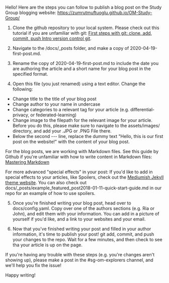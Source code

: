 Hello! Here are the steps you can follow to publish a blog post on the Study Group blogging website: https://zumrutmuftuoglu.github.io/OM-Study-Group/

1. Clone the github repository to your local system. Please check out this tutorial if you are unfamiliar with git: [First steps with git: clone, add, commit, push Intro version control git](https://www.earthdatascience.org/workshops/intro-version-control-git/basic-git-commands/).

2. Navigate to the /docs/_posts folder, and make a copy of 2020-04-19-first-post.md. 

3. Rename the copy of 2020-04-19-first-post.md to include the date you are authoring the article and a short name for your blog post in the specified format.

4. Open this file (you just renamed) using a text editor. Change the following:

* Change title to the title of your blog post
* Change author to your name in undercase
* Change categories to a relevant tag for your article (e.g. differential-privacy, or federated-learning)
* Change image to the filepath for the relevant image for your article. Before you do this, please make sure to navigate to the assets/images/ directory, and add your .JPG or .PNG File there.
* Below the second --- line, replace the dummy text "Hello, this is our first post on the website!" with the content of your blog post. 

For the blog posts, we are working with Markdown files. See this guide by Github if you're unfamiliar with how to write content in Markdown files: [Mastering Markdown](https://guides.github.com/features/mastering-markdown/)


For more advanced "special effects" in your post: If you'd like to add in special effects to your articles, like Spoilers, check out the [Mediumish Jekyll theme website](https://wowthemesnet.github.io/mediumish-theme-jekyll/). You can also check out docs/_posts/example_featured_post2018-01-11-quick-start-guide.md in our repo for an example of how to use spoilers.

5. Once you're finished writing your blog post, head over to docs/config.yaml. Copy over one of the authors sections (e.g. Ria or John), and edit them with your information. You can add in a picture of yourself if you'd like, and a link to your websites and your email.

6. Now that you've finished writing your post and filled in your author information, it's time to publish your post! git add, commit, and push your changes to the repo. Wait for a few minutes, and then check to see tha your article is up on the page.

If you're having any trouble with these steps (e.g. you're changes aren't showing up), please make a post in the #sg-om-explorers channel, and we'll help you fix the issue!

Happy writing!
